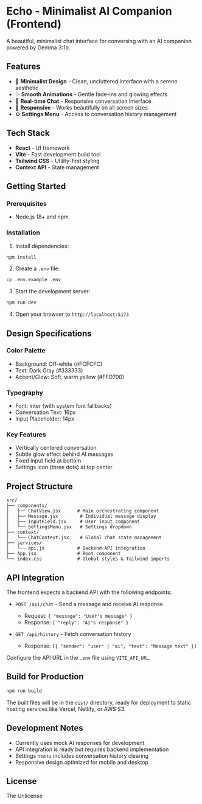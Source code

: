 # Echo - Minimalist AI Companion (Frontend)

A beautiful, minimalist chat interface for conversing with an AI companion powered by Gemma 3:1b.

## Features

- 🎨 **Minimalist Design** - Clean, uncluttered interface with a serene aesthetic
- ✨ **Smooth Animations** - Gentle fade-ins and glowing effects
- 💬 **Real-time Chat** - Responsive conversation interface
- 📱 **Responsive** - Works beautifully on all screen sizes
- ⚙️ **Settings Menu** - Access to conversation history management

## Tech Stack

- **React** - UI framework
- **Vite** - Fast development build tool
- **Tailwind CSS** - Utility-first styling
- **Context API** - State management

## Getting Started

### Prerequisites

- Node.js 18+ and npm

### Installation

1. Install dependencies:
```bash
npm install
```

2. Create a `.env` file:
```bash
cp .env.example .env
```

3. Start the development server:
```bash
npm run dev
```

4. Open your browser to `http://localhost:5173`

## Design Specifications

### Color Palette
- Background: Off-white (#FCFCFC)
- Text: Dark Gray (#333333)
- Accent/Glow: Soft, warm yellow (#FFD700)

### Typography
- Font: Inter (with system font fallbacks)
- Conversation Text: 16px
- Input Placeholder: 14px

### Key Features
- Vertically centered conversation
- Subtle glow effect behind AI messages
- Fixed input field at bottom
- Settings icon (three dots) at top center

## Project Structure

```
src/
├── components/
│   ├── ChatView.jsx      # Main orchestrating component
│   ├── Message.jsx        # Individual message display
│   ├── InputField.jsx     # User input component
│   └── SettingsMenu.jsx   # Settings dropdown
├── context/
│   └── ChatContext.jsx    # Global chat state management
├── services/
│   └── api.js            # Backend API integration
├── App.jsx               # Root component
└── index.css             # Global styles & Tailwind imports
```

## API Integration

The frontend expects a backend API with the following endpoints:

- `POST /api/chat` - Send a message and receive AI response
  - Request: `{ "message": "User's message" }`
  - Response: `{ "reply": "AI's response" }`

- `GET /api/history` - Fetch conversation history
  - Response: `[{ "sender": "user" | "ai", "text": "Message text" }]`

Configure the API URL in the `.env` file using `VITE_API_URL`.

## Build for Production

```bash
npm run build
```

The built files will be in the `dist/` directory, ready for deployment to static hosting services like Vercel, Netlify, or AWS S3.

## Development Notes

- Currently uses mock AI responses for development
- API integration is ready but requires backend implementation
- Settings menu includes conversation history clearing
- Responsive design optimized for mobile and desktop

## License

The Unlicense
